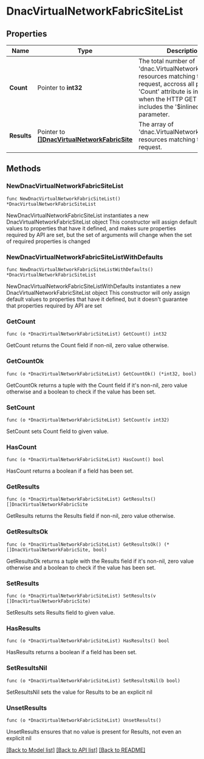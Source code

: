 # DnacVirtualNetworkFabricSiteList

## Properties

Name | Type | Description | Notes
------------ | ------------- | ------------- | -------------
**Count** | Pointer to **int32** | The total number of &#39;dnac.VirtualNetworkFabricSite&#39; resources matching the request, accross all pages. The &#39;Count&#39; attribute is included when the HTTP GET request includes the &#39;$inlinecount&#39; parameter. | [optional] 
**Results** | Pointer to [**[]DnacVirtualNetworkFabricSite**](DnacVirtualNetworkFabricSite.md) | The array of &#39;dnac.VirtualNetworkFabricSite&#39; resources matching the request. | [optional] 

## Methods

### NewDnacVirtualNetworkFabricSiteList

`func NewDnacVirtualNetworkFabricSiteList() *DnacVirtualNetworkFabricSiteList`

NewDnacVirtualNetworkFabricSiteList instantiates a new DnacVirtualNetworkFabricSiteList object
This constructor will assign default values to properties that have it defined,
and makes sure properties required by API are set, but the set of arguments
will change when the set of required properties is changed

### NewDnacVirtualNetworkFabricSiteListWithDefaults

`func NewDnacVirtualNetworkFabricSiteListWithDefaults() *DnacVirtualNetworkFabricSiteList`

NewDnacVirtualNetworkFabricSiteListWithDefaults instantiates a new DnacVirtualNetworkFabricSiteList object
This constructor will only assign default values to properties that have it defined,
but it doesn't guarantee that properties required by API are set

### GetCount

`func (o *DnacVirtualNetworkFabricSiteList) GetCount() int32`

GetCount returns the Count field if non-nil, zero value otherwise.

### GetCountOk

`func (o *DnacVirtualNetworkFabricSiteList) GetCountOk() (*int32, bool)`

GetCountOk returns a tuple with the Count field if it's non-nil, zero value otherwise
and a boolean to check if the value has been set.

### SetCount

`func (o *DnacVirtualNetworkFabricSiteList) SetCount(v int32)`

SetCount sets Count field to given value.

### HasCount

`func (o *DnacVirtualNetworkFabricSiteList) HasCount() bool`

HasCount returns a boolean if a field has been set.

### GetResults

`func (o *DnacVirtualNetworkFabricSiteList) GetResults() []DnacVirtualNetworkFabricSite`

GetResults returns the Results field if non-nil, zero value otherwise.

### GetResultsOk

`func (o *DnacVirtualNetworkFabricSiteList) GetResultsOk() (*[]DnacVirtualNetworkFabricSite, bool)`

GetResultsOk returns a tuple with the Results field if it's non-nil, zero value otherwise
and a boolean to check if the value has been set.

### SetResults

`func (o *DnacVirtualNetworkFabricSiteList) SetResults(v []DnacVirtualNetworkFabricSite)`

SetResults sets Results field to given value.

### HasResults

`func (o *DnacVirtualNetworkFabricSiteList) HasResults() bool`

HasResults returns a boolean if a field has been set.

### SetResultsNil

`func (o *DnacVirtualNetworkFabricSiteList) SetResultsNil(b bool)`

 SetResultsNil sets the value for Results to be an explicit nil

### UnsetResults
`func (o *DnacVirtualNetworkFabricSiteList) UnsetResults()`

UnsetResults ensures that no value is present for Results, not even an explicit nil

[[Back to Model list]](../README.md#documentation-for-models) [[Back to API list]](../README.md#documentation-for-api-endpoints) [[Back to README]](../README.md)


